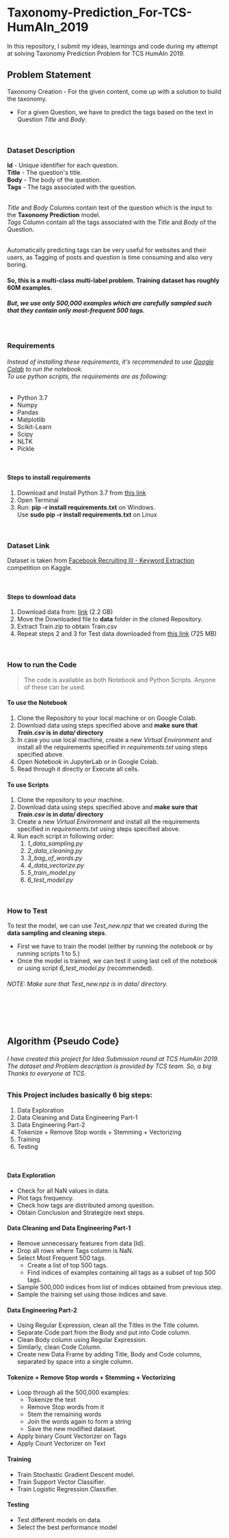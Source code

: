 # Taxonomy-Prediction_For-TCS-HumAIn_2019
In this repository, I submit my ideas, learnings and code during my attempt at solving Taxonomy Prediction Problem for TCS HumAIn 2019.

## Problem Statement
Taxonomy Creation -	For the given content, come up with a solution to build the taxonomy.
* For a given Question, we have to predict the tags based on the text in Question *Title* and *Body*.

</br>

### Dataset Description
**Id** - Unique identifier for each question.</br>
**Title** - The question's title.</br>
**Body** - The body of the question.</br>
**Tags** - The tags associated with the question.</br>
</br>

*Title* and *Body* Columns contain text of the question which is the input to the **Taxonomy Prediction** model.</br>
*Tags* Column contain all the tags associated with the *Title* and *Body* of the Question.</br>
</br>

Automatically predicting tags can be very useful for websites and their users, as Tagging of posts and question is time consuming and also very boring.</br>

#### So, this is a multi-class multi-label problem. Training dataset has roughly 60M examples.
##### But, we use only 500,000 examples which are carefully sampled such that they contain only most-frequent 500 tags.
</br>


### Requirements
###### Instead of installing these requirements, it's recommended to use [Google Colab](https://colab.research.google.com/) to run the notebook. </br>To use python scripts, the requirements are as following:
* Python 3.7
* Numpy
* Pandas
* Matplotlib
* Scikit-Learn
* Scipy
* NLTK
* Pickle

</br>

#### Steps to install requirements
1. Download and Install Python 3.7 from [this link](https://www.python.org/downloads/)
2. Open Terminal
3. Run: **pip -r install requirements.txt** on Windows.</br>
   Use **sudo pip -r install requirements.txt** on Linux

</br>

### Dataset Link
Dataset is taken from [Facebook Recruiting III - Keyword Extraction](https://www.kaggle.com/c/facebook-recruiting-iii-keyword-extraction/data) competition on Kaggle.

</br>

#### Steps to download data
1. Download data from: [link](https://www.kaggle.com/c/facebook-recruiting-iii-keyword-extraction/download/Train.zip) (2.2 GB)
2. Move the Downloaded file to **data** folder in the cloned Repository.
3. Extract Train.zip to obtain Train.csv
4. Repeat steps 2 and 3 for Test data downloaded from [this link](https://www.kaggle.com/c/facebook-recruiting-iii-keyword-extraction/download/Test.zip) (725 MB)

</br>

### How to run the Code
> The code is available as both Notebook and Python Scripts. Anyone of these can be used.

#### To use the Notebook
1. Clone the Repository to your local machine or on Google Colab.
2. Download data using steps specified above and **make sure that *Train.csv* is in *data/* directory**
3. In case you use local machine, create a new *Virtual Environment* and install all the requirements specified in *requirements.txt* using steps specified above.
4. Open Notebook in JupyterLab or in Google Colab.
5. Read through it directly or Execute all cells.

#### To use Scripts
1. Clone the repository to your machine.
2. Download data using steps specified above and **make sure that *Train.csv* is in *data/* directory**
3. Create a new *Virtual Environment* and install all the requirements specified in *requirements.txt* using steps specified above.
4. Run each script in following order:
   1. *1_data_sampling.py*
   2. *2_data_cleaning.py*
   3. *3_bag_of_words.py*
   4. *4_data_vectorize.py*
   5. *5_train_model.py*
   6. *6_test_model.py*

</br>

### How to Test
To test the model, we can use *Test_new.npz* that we created during the **data sampling and cleaning steps**.
* First we have to train the model (either by running the notebook or by running scripts 1 to 5.)
* Once the model is trained, we can test it using last cell of the notebook or using script *6_test_model.py* (recommended).
###### NOTE: Make sure that *Test_new.npz is in *data/* directory.* 

</br>
</br>
</br>

## Algorithm {Pseudo Code}
###### I have created this project for Idea Submission round at TCS HumAIn 2019. The dataset and Problem description is provided by TCS team. So, a big Thanks to everyone at TCS.

### This Project includes basically 6 big steps:
1. Data Exploration 
2. Data Cleaning and Data Engineering Part-1
3. Data Engineering Part-2
4. Tokenize + Remove Stop words + Stemming + Vectorizing 
5. Training
6. Testing

</br>

#### Data Exploration
* Check for all NaN values in data.
* Plot tags frequency.
* Check how tags are distributed among question.
* Obtain Conclusion and Strategize next steps. 


#### Data Cleaning and Data Engineering Part-1
* Remove unnecessary features from data [Id].
* Drop all rows where Tags column is NaN. 
* Select Most Frequent 500 tags.
   * Create a list of top 500 tags.
   * Find indices of examples containing all tags as a subset of top 500 tags.
* Sample 500,000 indices from list of indices obtained from previous step.
* Sample the training set using those indices and save.


#### Data Engineering Part-2
* Using Regular Expression, clean all the Titles in the Title column.
* Separate Code part from the Body and put into Code column.
* Clean Body column using Regular Expression.
* Similarly, clean Code Column.
* Create new Data Frame by adding Title, Body and Code columns, separated by space into a single column.


#### Tokenize + Remove Stop words + Stemming + Vectorizing
* Loop through all the 500,000 examples:
   * Tokenize the text
   * Remove Stop words from it
   * Stem the remaining words
   * Join the words again to form a string
   * Save the new modified dataset. 
* Apply binary Count Vectorizer on Tags
* Apply Count Vectorizer on Text    


#### Training
* Train Stochastic Gradient Descent model.
* Train Support Vector Classifier.
* Train Logistic Regression Classifier.


#### Testing
* Test different models on data.
* Select the best performance model

